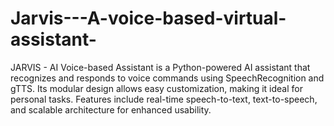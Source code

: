 # Jarvis---A-voice-based-virtual-assistant-
 JARVIS - AI Voice-based Assistant is a Python-powered AI assistant that recognizes and responds to voice commands using SpeechRecognition and gTTS. Its modular design allows easy customization, making it ideal for personal tasks. Features include real-time speech-to-text, text-to-speech, and scalable architecture for enhanced usability.
